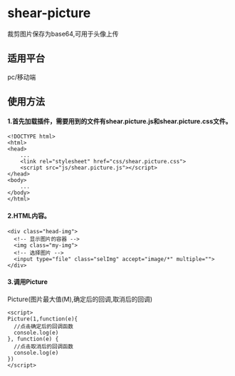 # shear-picture
裁剪图片保存为base64,可用于头像上传

## 适用平台
pc/移动端



## 使用方法
#### 1.首先加载插件，需要用到的文件有shear.picture.js和shear.picture.css文件。
```
<!DOCTYPE html>
<html>
<head>
    ...
    <link rel="stylesheet" href="css/shear.picture.css">
    <script src="js/shear.picture.js"></script>
</head>
<body>
    ...
</body>
</html>
```
#### 2.HTML内容。
```
<div class="head-img">
  <!-- 显示图片的容器 -->
  <img class="my-img">
  <!-- 选择图片 -->
  <input type="file" class="selImg" accept="image/*" multiple="">
</div>
```
#### 3.调用Picture

Picture(图片最大值(M),确定后的回调,取消后的回调)

```
<script>
Picture(1,function(e){
  //点击确定后的回调函数
  console.log(e)
}, function(e) {
  //点击取消后的回调函数
  console.log(e)
})
</script>
```
